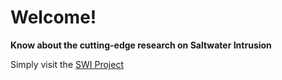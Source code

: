 # Welcome! 


**Know about the cutting-edge research on Saltwater Intrusion**

Simply visit the [SWI Project](https://salt-whispers-east-coast.lovable.app/)

